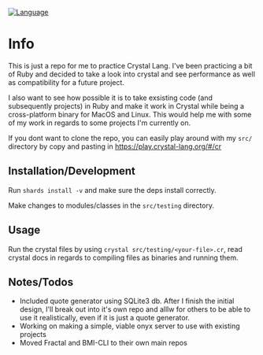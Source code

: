 [![Language](https://img.shields.io/badge/language-crystal-776791.svg)](https://github.com/crystal-lang/crystal)

# Info

This is just a repo for me to practice Crystal Lang. I've been practicing a bit of Ruby and decided to take a look into crystal and see performance as well as compatibility for a future project.

I also want to see how possible it is to take exsisting code (and subsequently projects) in Ruby and make it work in Crystal while being a cross-platform binary for MacOS and Linux. This would help me with some of my work in regards to some projects I'm currently on.

If you dont want to clone the repo, you can easily play around with my `src/` directory by copy and pasting in https://play.crystal-lang.org/#/cr

## Installation/Development

Run `shards install -v` and make sure the deps install correctly.

Make changes to modules/classes in the `src/testing` directory.

## Usage

Run the crystal files by using `crystal src/testing/<your-file>.cr`, read crystal docs in regards to compiling files as binaries and running them.

## Notes/Todos

- Included quote generator using SQLite3 db. After I finish the initial design, I'll break out into it's own repo and alllw for others to be able to use it realistically, even if it is just a quote generator.
- Working on making a simple, viable onyx server to use with existing projects
- Moved Fractal and BMI-CLI to their own main repos